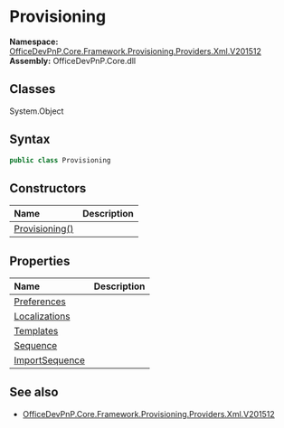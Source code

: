 # Provisioning

**Namespace:** [OfficeDevPnP.Core.Framework.Provisioning.Providers.Xml.V201512](OfficeDevPnP.Core.Framework.Provisioning.Providers.Xml.V201512.md)
**Assembly:** OfficeDevPnP.Core.dll
## Classes
System.Object
## Syntax
```C#
public class Provisioning
```
## Constructors
|**Name**|**Description**|
|:-----|:-----|
| [Provisioning()](Provisioningconstructor1details.md) | 
## Properties
|**Name**|**Description**|
|:-----|:-----|
| [Preferences](Provisioning.Preferences.md) | 
| [Localizations](Provisioning.Localizations.md) | 
| [Templates](Provisioning.Templates.md) | 
| [Sequence](Provisioning.Sequence.md) | 
| [ImportSequence](Provisioning.ImportSequence.md) | 
## See also
- [OfficeDevPnP.Core.Framework.Provisioning.Providers.Xml.V201512](OfficeDevPnP.Core.Framework.Provisioning.Providers.Xml.V201512.md)
